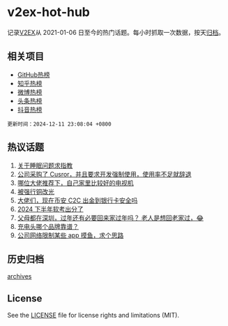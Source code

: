 # v2ex-hot-hub

 记录[V2EX](https://www.v2ex.com/)从 2021-01-06 日至今的热门话题。每小时抓取一次数据，按天[归档](archives)。
 
 ## 相关项目

- [GitHub热榜](https://github.com/it985/github-hot-hub)
- [知乎热榜](https://github.com/it985/zhihu-hot-hub)
- [微博热榜](https://github.com/it985/weibo-hot-hub)
- [头条热榜](https://github.com/it985/toutiao-hot-hub)
- [抖音热榜](https://github.com/it985/douyin-hot-hub)


 `更新时间：2024-12-11 23:08:04 +0800`

## 热议话题

1. [关于睡眠问题求指教](https://www.v2ex.com/t/1096586)
1. [公司采购了 Cusror，并且要求开发强制使用，使用率不足就辞退](https://www.v2ex.com/t/1096692)
1. [哪位大佬推荐下，自己家里比较好的电视机](https://www.v2ex.com/t/1096608)
1. [被强行铜改光](https://www.v2ex.com/t/1096580)
1. [大佬们，现在币安 C2C 出金到银行卡安全吗](https://www.v2ex.com/t/1096667)
1. [2024 下半年软考出分了](https://www.v2ex.com/t/1096597)
1. [父母都在深圳，过年还有必要回来家过年吗？ 老人是想回老家过，😂](https://www.v2ex.com/t/1096635)
1. [充电头哪个品牌靠谱？](https://www.v2ex.com/t/1096688)
1. [公司网络限制某些 app 摸鱼，求个思路](https://www.v2ex.com/t/1096582)

## 历史归档

[archives](archives)

## License

See the [LICENSE](LICENSE) file for license rights and limitations (MIT).
